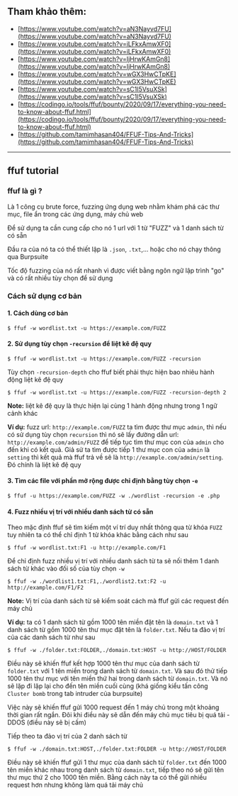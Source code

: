 ## Tham khảo thêm:
- [https://www.youtube.com/watch?v=aN3Nayvd7FU](https://www.youtube.com/watch?v=aN3Nayvd7FU)
- [https://www.youtube.com/watch?v=iLFkxAmwXF0](https://www.youtube.com/watch?v=iLFkxAmwXF0)
- [https://www.youtube.com/watch?v=IjHrwKAmGn8](https://www.youtube.com/watch?v=IjHrwKAmGn8)
- [https://www.youtube.com/watch?v=wGX3HwCTpKE](https://www.youtube.com/watch?v=wGX3HwCTpKE)
- [https://www.youtube.com/watch?v=sC1I5VsuXSk](https://www.youtube.com/watch?v=sC1I5VsuXSk)
- [https://codingo.io/tools/ffuf/bounty/2020/09/17/everything-you-need-to-know-about-ffuf.html](https://codingo.io/tools/ffuf/bounty/2020/09/17/everything-you-need-to-know-about-ffuf.html)
- [https://github.com/tamimhasan404/FFUF-Tips-And-Tricks](https://github.com/tamimhasan404/FFUF-Tips-And-Tricks)


---
## ffuf tutorial
### ffuf là gì ?
Là 1 công cụ brute force, fuzzing ứng dụng web nhằm khám phá các thư mục, file ẩn trong các ứng dụng, máy chủ web

Để sử dụng ta cần cung cấp cho nó 1 url với 1 từ "FUZZ" và 1 danh sách từ có sẵn 

Đầu ra của nó ta có thể thiết lập là `.json`, `.txt`,... hoặc cho nó chạy thông qua Burpsuite

Tốc độ fuzzing của nó rất nhanh vì được viết bằng ngôn ngữ lập trình "go" và có rất nhiều tùy chọn để sử dụng
### Cách sử dụng cơ bản
#### 1. Cách dùng cơ bản
```
$ ffuf -w wordlist.txt -u https://example.com/FUZZ
```
#### 2. Sử dụng tùy chọn `-recursion` để liệt kê đệ quy 
```
$ ffuf -w wordlist.txt -u https://example.com/FUZZ -recursion
```
Tùy chọn `-recursion-depth` cho ffuf biết phải thực hiện bao nhiêu hành động liệt kê đệ quy 
```
$ ffuf -w wordlist.txt -u https://example.com/FUZZ -recursion-depth 2
```
**Note:** liệt kê đệ quy là thực hiện lại cùng 1 hành động nhưng trong 1 ngữ cảnh khác

**Ví dụ:** fuzz url: `http://example.com/FUZZ` ta tìm được thư mục `admin`, thì nếu có sử dụng tùy chọn `recursion` thì nó sẽ lấy đường dẫn url: `http://example.com/admin/FUZZ` để tiếp tục tìm thư mục con của `admin` cho đến khi có kết quả. Giả sử ta tìm được tiếp 1 thư mục con của `admin` là `setting` thì kết quả mà ffuf trả về sẽ là `http://example.com/admin/setting`. Đó chính là liệt kê đệ quy
#### 3. Tìm các file với phần mở rộng được chỉ định bằng tùy chọn `-e`
```
$ ffuf -u https://example.com/FUZZ -w ./wordlist -recursion -e .php
```
#### 4. Fuzz nhiều vị trí với nhiều danh sách từ có sẵn
Theo mặc định ffuf sẽ tìm kiếm một ví trí duy nhất thông qua từ khóa `FUZZ` tuy nhiên ta có thể chỉ định 1 từ khóa khác bằng cách như sau
```
$ ffuf -w wordlist.txt:F1 -u http://example.com/F1
```
Để chỉ định fuzz nhiều vị trí với nhiều danh sách từ ta sẽ nối thêm 1 danh sách từ khác vào đối số của tùy chọn `-w`
```
$ ffuf -w ./wordlist1.txt:F1,./wordlist2.txt:F2 -u http://example.com/F1/F2
```
**Note:** Vị trí của danh sách từ sẽ kiểm soát cách mà ffuf gửi các request đến máy chủ

**Ví dụ:** ta có 1 danh sách từ gồm 1000 tên miền đặt tên là `domain.txt` và 1 danh sách từ gồm 1000 tên thư mục đặt tên là `folder.txt`. Nếu ta đảo vị trí của các danh sách từ như sau
```
$ ffuf -w ./folder.txt:FOLDER,./domain.txt:HOST -u http://HOST/FOLDER
```
Điều này sẽ khiến ffuf kết hợp 1000 tên thư mục của danh sách từ `folder.txt` với 1 tên miền trong danh sách từ `domain.txt`. Và sau đó thử tiếp 1000 tên thư mục với tên miền thứ hai trong danh sách từ `domain.txt`. Và nó sẽ lặp đi lặp lại cho đến tên miền cuối cùng (khá giống kiểu tấn công `Cluster bomb` trong tab intruder của burpsuite)

Việc này sẽ khiến ffuf gửi 1000 request đến 1 máy chủ trong một khoảng thời gian rất ngắn. Đôi khi điều này sẽ dẫn đến máy chủ mục tiêu bị quá tải - DDOS (điều này sẽ bị cấm)  

Tiếp theo ta đảo vị trí của 2 danh sách từ
```
$ ffuf -w ./domain.txt:HOST,./folder.txt:FOLDER -u http://HOST/FOLDER
```
Điều này sẽ khiến ffuf gửi 1 thư mục của danh sách từ `folder.txt` đến 1000 tên miền khác nhau trong danh sách từ `domain.txt`, tiếp theo nó sẽ gửi tên thư mục thứ 2 cho 1000 tên miền. Bằng cách này ta có thể gửi nhiều request hơn nhưng không làm quá tải máy chủ 



